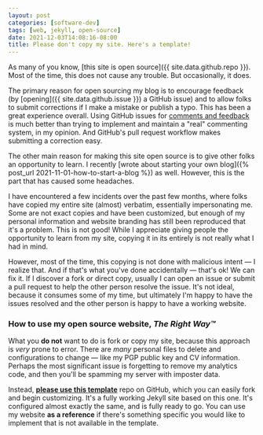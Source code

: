 ```yaml
---
layout: post
categories: [software-dev]
tags: [web, jekyll, open-source]
date: 2021-12-03T14:08:16-08:00
title: Please don't copy my site. Here's a template!
---
```


As many of you know, [this site is open source]({{ site.data.github.repo }}). Most of the time, this does not cause any trouble. But occasionally, it does.

<!--excerpt-->

The primary reason for open sourcing my blog is to encourage feedback (by [opening]({{ site.data.github.issue }}) a GitHub issue) and to allow folks to submit corrections if I make a mistake or publish a typo. This has been a great experience overall. Using GitHub issues for [comments and feedback](https://github.com/jessesquires/jessesquires.com/issues?q=label%3A%22blog+comments+%26+questions%22+is%3Aclosed) is much better than trying to implement and maintain a "real" commenting system, in my opinion. And GitHub's pull request workflow makes submitting a correction easy.

The other main reason for making this site open source is to give other folks an opportunity to learn. I recently [wrote about starting your own blog]({% post_url 2021-11-01-how-to-start-a-blog %}) as well. However, this is the part that has caused some headaches.

I have encountered a few incidents over the past few months, where folks have copied my entire site (almost) verbatim, essentially impersonating me. Some are not exact copies and have been customized, but enough of my personal information and website branding has still been reproduced that it's a problem. This is not good! While I appreciate giving people the opportunity to learn from my site, copying it in its entirely is not really what I had in mind.

However, most of the time, this copying is not done with malicious intent &mdash; I realize that. And if that's what you've done accidentally &mdash; that's ok! We can fix it. If I discover a fork or direct copy, usually I can open an issue or submit a pull request to help the other person resolve the issue. It's not ideal, because it consumes some of my time, but ultimately I'm happy to have the issues resolved and the other person is happy to have a working website.

### How to use my open source website, _The Right Way&trade;_

What you **do not** want to do is fork or copy my site, because this approach is _very_ prone to error. There are _many_ personal files to delete and configurations to change &mdash; like my PGP public key and CV information. Perhaps the most significant issue is forgetting to remove my analytics code, and then you'll be spamming my server with imposter data.

Instead, **[please use this template](https://github.com/jessesquires/template-jekyll-site)** repo on GitHub, which you can easily fork and begin customizing. It's a fully working Jekyll site based on this one. It's configured almost exactly the same, and is fully ready to go. You can use my website **as a reference** if there's something specific you would like to implement that is not available in the template.
